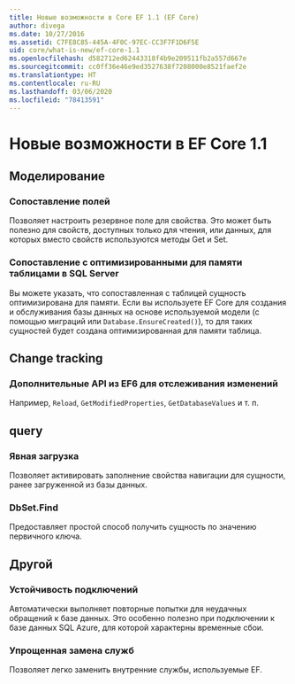 ```yaml
---
title: Новые возможности в Core EF 1.1 (EF Core)
author: divega
ms.date: 10/27/2016
ms.assetid: C7FE8C85-445A-4F0C-97EC-CC3F7F1D6F5E
uid: core/what-is-new/ef-core-1.1
ms.openlocfilehash: d582712ed62443318f4b9e209511fb2a557d667e
ms.sourcegitcommit: cc0ff36e46e9ed3527638f7208000e8521faef2e
ms.translationtype: HT
ms.contentlocale: ru-RU
ms.lasthandoff: 03/06/2020
ms.locfileid: "78413591"
---
```

# <a name="new-features-in-ef-core-11"></a>Новые возможности в EF Core 1.1

## <a name="modeling"></a>Моделирование

### <a name="field-mapping"></a>Сопоставление полей

Позволяет настроить резервное поле для свойства. Это может быть полезно для свойств, доступных только для чтения, или данных, для которых вместо свойств используются методы Get и Set.

### <a name="mapping-to-memory-optimized-tables-in-sql-server"></a>Сопоставление с оптимизированными для памяти таблицами в SQL Server

Вы можете указать, что сопоставленная с таблицей сущность оптимизирована для памяти. Если вы используете EF Core для создания и обслуживания базы данных на основе используемой модели (с помощью миграций или `Database.EnsureCreated()`), то для таких сущностей будет создана оптимизированная для памяти таблица.

## <a name="change-tracking"></a>Change tracking

### <a name="additional-change-tracking-apis-from-ef6"></a>Дополнительные API из EF6 для отслеживания изменений

Например, `Reload`, `GetModifiedProperties`, `GetDatabaseValues` и т. п.

## <a name="query"></a>query

### <a name="explicit-loading"></a>Явная загрузка

Позволяет активировать заполнение свойства навигации для сущности, ранее загруженной из базы данных.

### <a name="dbsetfind"></a>DbSet.Find

Предоставляет простой способ получить сущность по значению первичного ключа.

## <a name="other"></a>Другой

### <a name="connection-resiliency"></a>Устойчивость подключений

Автоматически выполняет повторные попытки для неудачных обращений к базе данных. Это особенно полезно при подключении к базе данных SQL Azure, для которой характерны временные сбои.

### <a name="simplified-service-replacement"></a>Упрощенная замена служб

Позволяет легко заменить внутренние службы, используемые EF.
